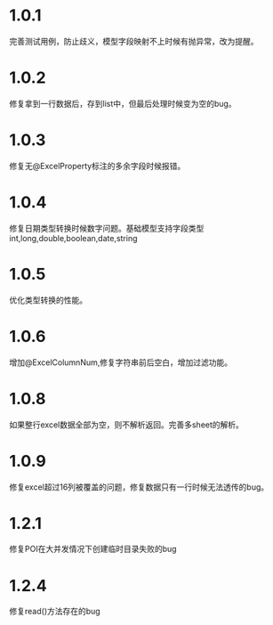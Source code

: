 # 1.0.1

完善测试用例，防止歧义，模型字段映射不上时候有抛异常，改为提醒。

# 1.0.2

修复拿到一行数据后，存到list中，但最后处理时候变为空的bug。

# 1.0.3

修复无@ExcelProperty标注的多余字段时候报错。

# 1.0.4

修复日期类型转换时候数字问题。基础模型支持字段类型int,long,double,boolean,date,string

# 1.0.5

优化类型转换的性能。

# 1.0.6

增加@ExcelColumnNum,修复字符串前后空白，增加过滤功能。
# 1.0.8

如果整行excel数据全部为空，则不解析返回。完善多sheet的解析。

# 1.0.9 

修复excel超过16列被覆盖的问题，修复数据只有一行时候无法透传的bug。


# 1.2.1

修复POI在大并发情况下创建临时目录失败的bug

# 1.2.4

修复read()方法存在的bug
